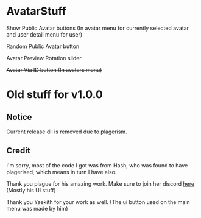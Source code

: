 # AvatarStuff
 
Show Public Avatar buttons (In avatar menu for currently selected avatar and user detail menu for user)

Random Public Avatar button

Avatar Preview Rotation slider

~~Avatar Via ID button (In avatars menu)~~

# Old stuff for v1.0.0

## Notice

Current release dll is removed due to plagerism.

## Credit

I'm sorry, most of the code I got was from Hash, who was found to have plagerised, which means in turn I have also.

Thank you plague for his amazing work. Make sure to join her discord [here](http://discord.me/Poppy)
(Mostly his UI stuff)

Thank you Yaekith for your work as well.
(The ui button used on the main menu was made by him)
